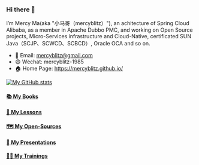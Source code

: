 ### Hi there 👋

I’m Mercy Ma(aka "小马哥（mercyblitz）"), an achitecture of Spring Cloud Alibaba, as a member in Apache Dubbo PMC, and working on Open Source projects, Micro-Services infrastructure and Cloud-Native, certificated SUN Java（SCJP、SCWCD、SCBCD）, Oracle OCA and so on.


- 📧 Email: mercyblitz@gmail.com
- 😄 Wechat: mercyblitz-1985
- 🏠 Home Page: https://mercyblitz.github.io/


[![My GitHub stats](https://github-readme-stats.vercel.app/api?username=mercyblitz&show_icons=true&count_private=false&theme=cobalt)](https://github.com/anuraghazra/github-readme-stats)

#### [📚 My Books](https://mercyblitz.github.io/my/books)

#### [📼 My Lessons](https://mercyblitz.github.io/my/lessons/)

#### [🗺️ My Open-Sources](https://mercyblitz.github.io/my/open-sources/)

#### [🎤 My Presentations](https://mercyblitz.github.io/my/presentations/)

#### [👨‍🏫 My Trainings](https://mercyblitz.github.io/my/training/)
